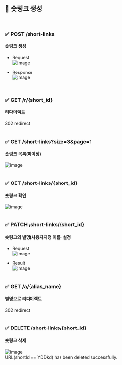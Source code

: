 ## 📣 숏링크 생성
<br>



### ✅ POST /short-links 
#### 숏링크 생성
- Request <br>
![image](https://user-images.githubusercontent.com/81916648/135050122-fbc676e2-40b3-4c64-aab6-7c3f2f86acc4.png)

- Response <br>
![image](https://user-images.githubusercontent.com/81916648/135050040-e9ba2f70-6f27-48bd-ad56-47ea4b928cc8.png)
<br>

### ✅ GET /r/{short_id} 
#### 리다이렉트
302 redirect
<br><br>

### ✅ GET /short-links?size=3&page=1 
#### 숏링크 목록(페이징)
![image](https://user-images.githubusercontent.com/81916648/135052610-e0176ec0-6aaf-41b4-9f7f-0f6a20dd1d28.png)
<br><br>

### ✅ GET /short-links/{short_id} 
#### 숏링크 확인
![image](https://user-images.githubusercontent.com/81916648/135052968-fcbbff35-11d7-4484-873b-491c055b348a.png)
<br><br>

### ✅ PATCH /short-links/{short_id} 
#### 숏링크의 별명(사용자지정 이름) 설정
- Request <br>
![image](https://user-images.githubusercontent.com/81916648/135058075-e9ba09f6-3099-48ad-8635-85b413f445f8.png)

- Result <br>
![image](https://user-images.githubusercontent.com/81916648/135053832-e9c1f4c6-9f59-4eed-97d7-71e29c4b35a7.png)
<br><br>

### ✅ GET /a/{alias_name} 
#### 별명으로 리다이렉트
302 redirect
<br><br>

### ✅ DELETE /short-links/{short_id} 
#### 숏링크 삭제
![image](https://user-images.githubusercontent.com/81916648/135054102-55a17d64-f67a-4410-9e45-08786a1cb89b.png)<br>
URL(shortId == YDDkd) has been deleted successfully.
<br><br>
